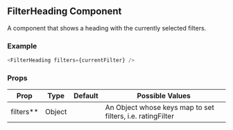 ## FilterHeading Component
A component that shows a heading with the currently selected filters.

### Example

```js
<FilterHeading filters={currentFilter} />
```

### Props

| Prop          | Type     | Default     | Possible Values
| ------------- | -------- | ----------- | ---------------------------------------------
| filters**    | Object   |             | An Object whose keys map to set filters, i.e. ratingFilter
